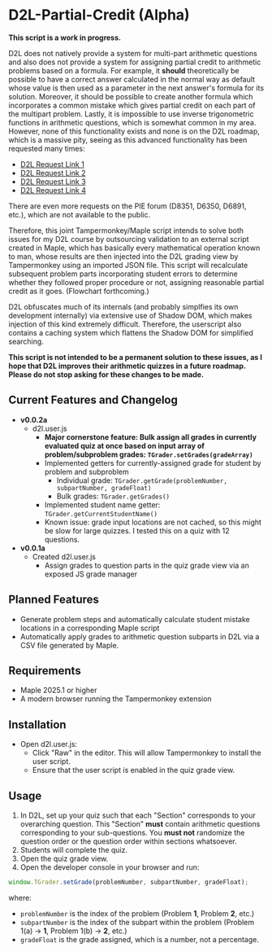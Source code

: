 # D2L-Partial-Credit (Alpha)
**This script is a work in progress.**

D2L does not natively provide a system for multi-part arithmetic questions and also does not provide a system for assigning partial credit to arithmetic problems based on a formula. For example, it **should** theoretically be possible to have a correct answer calculated in the normal way as default whose value is then used as a parameter in the next answer's formula for its solution. Moreover, it should be possible to create another formula which incorporates a common mistake which gives partial credit on each part of the multipart problem. Lastly, it is impossible to use inverse trigonometric functions in arithmetic questions, which is somewhat common in my area. However, none of this functionality exists and none is on the D2L roadmap, which is a massive pity, seeing as this advanced functionality has been requested many times:
- [D2L Request Link 1](https://community.d2l.com/brightspace/discussion/3765/is-it-possible-to-make-multi-part-arithmetic-quiz-questions)
- [D2L Request Link 2](https://community.d2l.com/brightspace/discussion/7085/arithmetic-question-with-multiple-formulas)
- [D2L Request Link 3](https://community.d2l.com/brightspace/discussion/4553/advanced-functionality-for-quizzes-arithmetic)
- [D2L Request Link 4](https://community.d2l.com/brightspace/discussion/2604/arithmetic-variable-contingent-on-another-variable)

There are even more requests on the PIE forum (D8351, D6350, D6891, etc.), which are not available to the public.

Therefore, this joint Tampermonkey/Maple script intends to solve both issues for my D2L course by outsourcing validation to an external script created in Maple, which has basically every mathematical operation known to man, whose results are then injected into the D2L grading view by Tampermonkey using an imported JSON file. This script will recalculate subsequent problem parts incorporating student errors to determine whether they followed proper procedure or not, assigning reasonable partial credit as it goes. (Flowchart forthcoming.)

D2L obfuscates much of its internals (and probably simplfies its own development internally) via extensive use of Shadow DOM, which makes injection of this kind extremely difficult. Therefore, the userscript also contains a caching system which flattens the Shadow DOM for simplified searching.

**This script is not intended to be a permanent solution to these issues, as I hope that D2L improves their arithmetic quizzes in a future roadmap. Please do not stop asking for these changes to be made.**

## Current Features and Changelog
- **v0.0.2a**
  - d2l.user.js
    - **Major cornerstone feature: Bulk assign all grades in currently evaluated quiz at once based on input array of problem/subproblem grades: `TGrader.setGrades(gradeArray)`**
    - Implemented getters for currently-assigned grade for student by problem and subproblem
      - Individual grade: `TGrader.getGrade(problemNumber, subpartNumber, gradeFloat)`
      - Bulk grades: `TGrader.getGrades()`
    - Implemented student name getter: `TGrader.getCurrentStudentName()`
    - Known issue: grade input locations are not cached, so this might be slow for large quizzes. I tested this on a quiz with 12 questions.
- **v0.0.1a**
  - Created d2l.user.js
    - Assign grades to question parts in the quiz grade view via an exposed JS grade manager

## Planned Features
- Generate problem steps and automatically calculate student mistake locations in a corresponding Maple script
- Automatically apply grades to arithmetic question subparts in D2L via a CSV file generated by Maple. 

## Requirements
- Maple 2025.1 or higher
- A modern browser running the Tampermonkey extension

## Installation
- Open d2l.user.js:
  - Click "Raw" in the editor. This will allow Tampermonkey to install the user script.
  - Ensure that the user script is enabled in the quiz grade view.

## Usage
1. In D2L, set up your quiz such that each "Section" corresponds to your overarching question. This "Section" **must** contain arithmetic questions corresponding to your sub-questions. You **must not** randomize the question order or the question order within sections whatsoever.
2. Students will complete the quiz.
3. Open the quiz grade view.
4. Open the developer console in your browser and run:
```js
window.TGrader.setGrade(problemNumber, subpartNumber, gradeFloat);
```
where:
- `problemNumber` is the index of the problem (Problem **1**, Problem **2**, etc.)
- `subpartNumber` is the index of the subpart within the problem (Problem 1(a) -> **1**, Problem 1(b) -> **2**, etc.)
- `gradeFloat` is the grade assigned, which is a number, not a percentage.